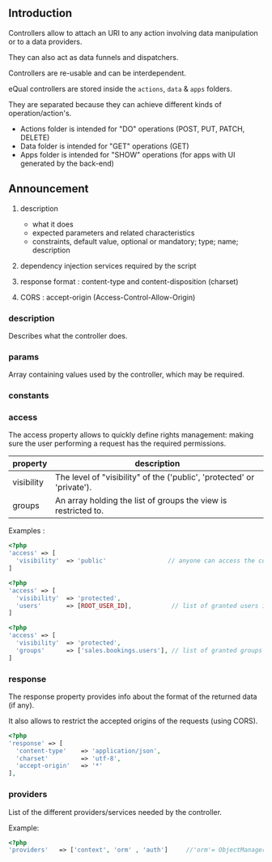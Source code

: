 ## Introduction

Controllers allow to attach an URI to any action  involving data manipulation or to a data providers.

They can also act as data funnels and dispatchers.

Controllers are re-usable and can be interdependent.

eQual controllers are stored inside the `actions`, `data` & `apps` folders. 

They are separated because they can achieve different kinds of operation/action's.

- Actions folder is intended for "DO" operations (POST, PUT, PATCH, DELETE)
- Data folder is intended for "GET" operations (GET)
- Apps folder is intended for "SHOW" operations (for apps with UI generated by the back-end)



## Announcement

1) description
    * what it does
    * expected parameters and related characteristics
    * constraints, default value, optional or mandatory; type; name; description

2) dependency injection services required by the script
3) response format : content-type and content-disposition (charset)

4) CORS : accept-origin (Access-Control-Allow-Origin)

### description

Describes what the controller does.

### params

Array containing values used by the controller, which may be required.

### constants

### access

The access property allows to quickly define rights management: making sure the user performing a request has the required permissions.


| property   | description                                                  |
| ---------- | ------------------------------------------------------------ |
| visibility | The level of "visibility" of the ('public', 'protected' or 'private'). |
| groups     | An array holding the list of groups the view is restricted to. |



Examples : 


```php
<?php
'access' => [
  'visibility'  => 'public'					// anyone can access the controller (anonymous users)
]
```

```php
<?php
'access' => [
  'visibility'  => 'protected',
  'users'       => [ROOT_USER_ID],           // list of granted users ids  
]
```

```php
<?php
'access' => [
  'visibility'  => 'protected',
  'groups'      => ['sales.bookings.users'], // list of granted groups names
]
```

### response

The response property provides info about the format of the returned data (if any).

It also allows to restrict the accepted origins of the requests (using CORS).

```php
<?php
'response' => [
  'content-type'    => 'application/json',
  'charset'         => 'utf-8',
  'accept-origin'   => '*'
],
```

### providers

List of the different providers/services needed by the controller.

Example: 

```php
<?php 
'providers'   => ['context', 'orm' , 'auth']     //'orm'= ObjectManager & 'auth'=AuthentificationManager
```